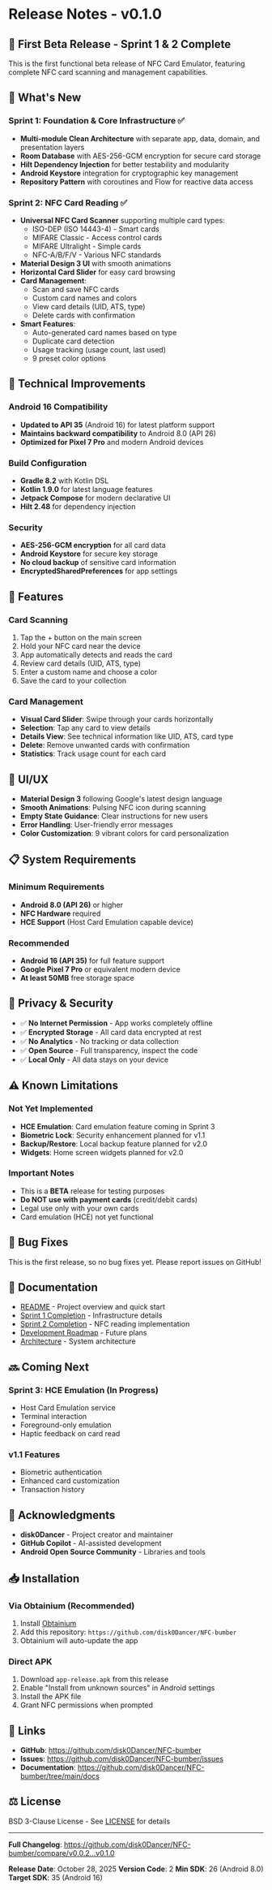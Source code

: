 # Release Notes - v0.1.0

## 🎉 First Beta Release - Sprint 1 & 2 Complete

This is the first functional beta release of NFC Card Emulator, featuring complete NFC card scanning and management capabilities.

## 🚀 What's New

### Sprint 1: Foundation & Core Infrastructure ✅
- **Multi-module Clean Architecture** with separate app, data, domain, and presentation layers
- **Room Database** with AES-256-GCM encryption for secure card storage
- **Hilt Dependency Injection** for better testability and modularity
- **Android Keystore** integration for cryptographic key management
- **Repository Pattern** with coroutines and Flow for reactive data access

### Sprint 2: NFC Card Reading ✅
- **Universal NFC Card Scanner** supporting multiple card types:
  - ISO-DEP (ISO 14443-4) - Smart cards
  - MIFARE Classic - Access control cards
  - MIFARE Ultralight - Simple cards
  - NFC-A/B/F/V - Various NFC standards
- **Material Design 3 UI** with smooth animations
- **Horizontal Card Slider** for easy card browsing
- **Card Management**:
  - Scan and save NFC cards
  - Custom card names and colors
  - View card details (UID, ATS, type)
  - Delete cards with confirmation
- **Smart Features**:
  - Auto-generated card names based on type
  - Duplicate card detection
  - Usage tracking (usage count, last used)
  - 9 preset color options

## 🔧 Technical Improvements

### Android 16 Compatibility
- **Updated to API 35** (Android 16) for latest platform support
- **Maintains backward compatibility** to Android 8.0 (API 26)
- **Optimized for Pixel 7 Pro** and modern Android devices

### Build Configuration
- **Gradle 8.2** with Kotlin DSL
- **Kotlin 1.9.0** for latest language features
- **Jetpack Compose** for modern declarative UI
- **Hilt 2.48** for dependency injection

### Security
- **AES-256-GCM encryption** for all card data
- **Android Keystore** for secure key storage
- **No cloud backup** of sensitive card information
- **EncryptedSharedPreferences** for app settings

## 📱 Features

### Card Scanning
1. Tap the + button on the main screen
2. Hold your NFC card near the device
3. App automatically detects and reads the card
4. Review card details (UID, ATS, type)
5. Enter a custom name and choose a color
6. Save the card to your collection

### Card Management
- **Visual Card Slider**: Swipe through your cards horizontally
- **Selection**: Tap any card to view details
- **Details View**: See technical information like UID, ATS, card type
- **Delete**: Remove unwanted cards with confirmation
- **Statistics**: Track usage count for each card

## 🎨 UI/UX
- **Material Design 3** following Google's latest design language
- **Smooth Animations**: Pulsing NFC icon during scanning
- **Empty State Guidance**: Clear instructions for new users
- **Error Handling**: User-friendly error messages
- **Color Customization**: 9 vibrant colors for card personalization

## 📋 System Requirements

### Minimum Requirements
- **Android 8.0 (API 26)** or higher
- **NFC Hardware** required
- **HCE Support** (Host Card Emulation capable device)

### Recommended
- **Android 16 (API 35)** for full feature support
- **Google Pixel 7 Pro** or equivalent modern device
- **At least 50MB** free storage space

## 🔐 Privacy & Security

- ✅ **No Internet Permission** - App works completely offline
- ✅ **Encrypted Storage** - All card data encrypted at rest
- ✅ **No Analytics** - No tracking or data collection
- ✅ **Open Source** - Full transparency, inspect the code
- ✅ **Local Only** - All data stays on your device

## ⚠️ Known Limitations

### Not Yet Implemented
- **HCE Emulation**: Card emulation feature coming in Sprint 3
- **Biometric Lock**: Security enhancement planned for v1.1
- **Backup/Restore**: Local backup feature planned for v2.0
- **Widgets**: Home screen widgets planned for v2.0

### Important Notes
- This is a **BETA** release for testing purposes
- **Do NOT use with payment cards** (credit/debit cards)
- Legal use only with your own cards
- Card emulation (HCE) not yet functional

## 🐛 Bug Fixes

This is the first release, so no bug fixes yet. Please report issues on GitHub!

## 📖 Documentation

- [README](../README.md) - Project overview and quick start
- [Sprint 1 Completion](./SPRINT1_COMPLETION.md) - Infrastructure details
- [Sprint 2 Completion](./SPRINT2_COMPLETION.md) - NFC reading implementation
- [Development Roadmap](./ROADMAP.md) - Future plans
- [Architecture](./architecture/c4-model.md) - System architecture

## 🔜 Coming Next

### Sprint 3: HCE Emulation (In Progress)
- Host Card Emulation service
- Terminal interaction
- Foreground-only emulation
- Haptic feedback on card read

### v1.1 Features
- Biometric authentication
- Enhanced card customization
- Transaction history

## 🙏 Acknowledgments

- **disk0Dancer** - Project creator and maintainer
- **GitHub Copilot** - AI-assisted development
- **Android Open Source Community** - Libraries and tools

## 📥 Installation

### Via Obtainium (Recommended)
1. Install [Obtainium](https://github.com/ImranR98/Obtainium/releases/latest)
2. Add this repository: `https://github.com/disk0Dancer/NFC-bumber`
3. Obtainium will auto-update the app

### Direct APK
1. Download `app-release.apk` from this release
2. Enable "Install from unknown sources" in Android settings
3. Install the APK file
4. Grant NFC permissions when prompted

## 🔗 Links

- **GitHub**: https://github.com/disk0Dancer/NFC-bumber
- **Issues**: https://github.com/disk0Dancer/NFC-bumber/issues
- **Documentation**: https://github.com/disk0Dancer/NFC-bumber/tree/main/docs

## ⚖️ License

BSD 3-Clause License - See [LICENSE](../LICENSE) for details

---

**Full Changelog**: https://github.com/disk0Dancer/NFC-bumber/compare/v0.0.2...v0.1.0

**Release Date**: October 28, 2025
**Version Code**: 2
**Min SDK**: 26 (Android 8.0)
**Target SDK**: 35 (Android 16)
